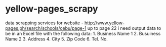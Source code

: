 # yellow-pages_scrapy
data scrapping services for website - http://www.yellow-pages.ph/search/schools/cebu/page-1   up to page 22  i need output data to be in an Excel file with the following data:  1. Business Name 1 2. Busuiness Name 2 3. Address 4. City 5. Zip Code 6. Tel. No. 
